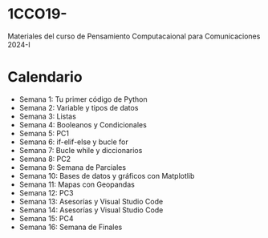 # 1CCO19-
Materiales del curso de Pensamiento Computacaional para Comunicaciones 2024-I
# Calendario
- Semana 1: Tu primer código de Python
- Semana 2: Variable y tipos de datos
- Semana 3: Listas
- Semana 4: Booleanos y Condicionales
- Semana 5: PC1
- Semana 6: if-elif-else y bucle for
- Semana 7: Bucle while y diccionarios
- Semana 8: PC2
- Semana 9: Semana de Parciales
- Semana 10: Bases de datos y gráficos con Matplotlib
- Semana 11: Mapas con Geopandas
- Semana 12: PC3
- Semana 13: Asesorías y Visual Studio Code
- Semana 14: Asesorías y Visual Studio Code
- Semana 15: PC4
- Semana 16: Semana de Finales
